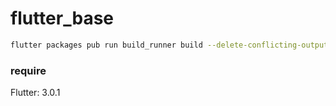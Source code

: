 # flutter_base



```sh
flutter packages pub run build_runner build --delete-conflicting-outputs
```

### require
Flutter: 3.0.1

